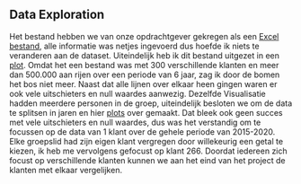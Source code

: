 ## Data Exploration


Het bestand hebben we van onze opdrachtgever gekregen als een [Excel bestand](https://github.com/Emir-Acikgoz-50/Minor-Data-Science/blob/main/Notebook%20Bewijzen/excel%20bestand.PNG), alle informatie was netjes ingevoerd dus hoefde ik niets te veranderen aan de dataset.
Uiteindelijk heb ik dit bestand uitgezet in een [plot](https://github.com/Emir-Acikgoz-50/Minor-Data-Science/blob/main/Notebook%20Bewijzen/plot%201.PNG). Omdat het een bestand was met 300 verschillende klanten en meer dan 500.000 aan rijen over een periode van 6 jaar, zag ik  door de bomen het bos niet meer. Naast dat alle lijnen over elkaar heen gingen waren er ook vele uitschieters en null waardes aanwezig. Dezelfde Visualisatie hadden meerdere personen in de groep, uiteindelijk besloten we om de data te splitsen in jaren en hier [plots](https://github.com/Emir-Acikgoz-50/Minor-Data-Science/blob/main/Notebook%20Bewijzen/plot%201%20%20per%20jaar%20(2015).PNG) over gemaakt. Dat bleek ook geen succes met vele uitschieters en null waardes, dus was het verstandig om te focussen op de data van 1 klant over de gehele periode van 2015-2020. Elke groepslid had zijn eigen klant vergregen door willekeurig een getal te kiezen, ik heb me vervolgens gefocust op klant 266. Doordat iedereen zich focust op verschillende klanten kunnen we aan het eind van het project de klanten met elkaar vergelijken.
